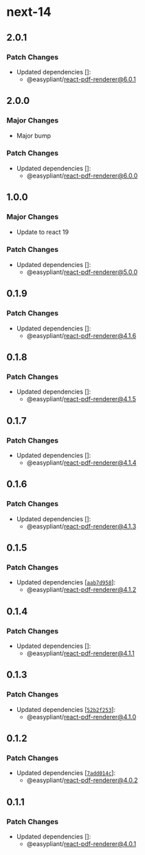 # next-14

## 2.0.1

### Patch Changes

- Updated dependencies []:
  - @easypliant/react-pdf-renderer@6.0.1

## 2.0.0

### Major Changes

- Major bump

### Patch Changes

- Updated dependencies []:
  - @easypliant/react-pdf-renderer@6.0.0

## 1.0.0

### Major Changes

- Update to react 19

### Patch Changes

- Updated dependencies []:
  - @easypliant/react-pdf-renderer@5.0.0

## 0.1.9

### Patch Changes

- Updated dependencies []:
  - @easypliant/react-pdf-renderer@4.1.6

## 0.1.8

### Patch Changes

- Updated dependencies []:
  - @easypliant/react-pdf-renderer@4.1.5

## 0.1.7

### Patch Changes

- Updated dependencies []:
  - @easypliant/react-pdf-renderer@4.1.4

## 0.1.6

### Patch Changes

- Updated dependencies []:
  - @easypliant/react-pdf-renderer@4.1.3

## 0.1.5

### Patch Changes

- Updated dependencies
  [[`aab7d958`](https://github.com/diegomura/react-pdf/commit/aab7d95870d9073e4acb004aa0cce9cfa19b7f0e)]:
  - @easypliant/react-pdf-renderer@4.1.2

## 0.1.4

### Patch Changes

- Updated dependencies []:
  - @easypliant/react-pdf-renderer@4.1.1

## 0.1.3

### Patch Changes

- Updated dependencies
  [[`52b2f253`](https://github.com/diegomura/react-pdf/commit/52b2f25349bee0c09399bc2e7e5e89db5e1433fd)]:
  - @easypliant/react-pdf-renderer@4.1.0

## 0.1.2

### Patch Changes

- Updated dependencies
  [[`7add014c`](https://github.com/diegomura/react-pdf/commit/7add014c6bc9cff649dd1a56fc47214888613b6b)]:
  - @easypliant/react-pdf-renderer@4.0.2

## 0.1.1

### Patch Changes

- Updated dependencies []:
  - @easypliant/react-pdf-renderer@4.0.1
